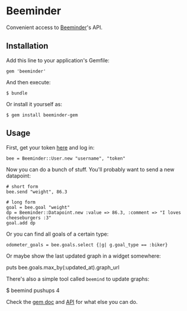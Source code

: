 # Beeminder

Convenient access to [Beeminder](http://www.beeminder.com)'s API.

## Installation

Add this line to your application's Gemfile:

    gem 'beeminder'

And then execute:

    $ bundle

Or install it yourself as:

    $ gem install beeminder-gem

## Usage

First, get your token [here](https://www.beeminder.com/api/v1/auth_token.json) and log in:

    bee = Beeminder::User.new "username", "token"

Now you can do a bunch of stuff. You'll probably want to send a new datapoint:

    # short form
    bee.send "weight", 86.3

    # long form
    goal = bee.goal "weight"
    dp = Beeminder::Datapoint.new :value => 86.3, :comment => "I loves cheeseburgers :3"
    goal.add dp

Or you can find all goals of a certain type:

    odometer_goals = bee.goals.select {|g| g.goal_type == :biker}

Or maybe show the last updated graph in a widget somewhere:

   puts bee.goals.max_by(:updated_at).graph_url

There's also a simple tool called `beemind` to update graphs:

   $ beemind pushups 4

Check the [gem doc](http://rubydoc.info/github/beeminder/beeminder-gem/master/frames) and [API](https://www.beeminder.com/api-docs) for what else you can do.
